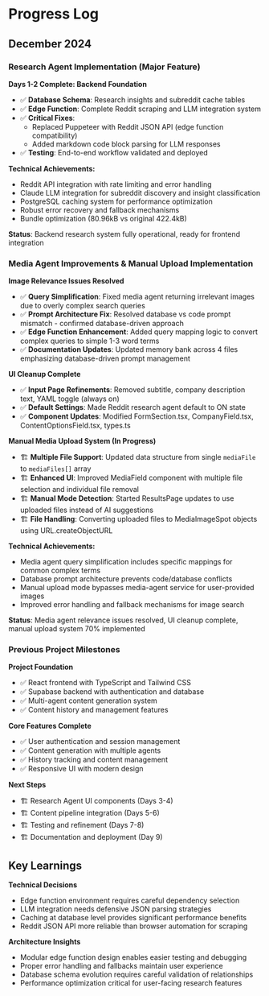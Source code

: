# Progress Log

## December 2024

### Research Agent Implementation (Major Feature)

**Days 1-2 Complete: Backend Foundation**
- ✅ **Database Schema**: Research insights and subreddit cache tables
- ✅ **Edge Function**: Complete Reddit scraping and LLM integration system
- ✅ **Critical Fixes**: 
  - Replaced Puppeteer with Reddit JSON API (edge function compatibility)
  - Added markdown code block parsing for LLM responses
- ✅ **Testing**: End-to-end workflow validated and deployed

**Technical Achievements:**
- Reddit API integration with rate limiting and error handling
- Claude LLM integration for subreddit discovery and insight classification
- PostgreSQL caching system for performance optimization
- Robust error recovery and fallback mechanisms
- Bundle optimization (80.96kB vs original 422.4kB)

**Status**: Backend research system fully operational, ready for frontend integration

### Media Agent Improvements & Manual Upload Implementation 

**Image Relevance Issues Resolved**
- ✅ **Query Simplification**: Fixed media agent returning irrelevant images due to overly complex search queries
- ✅ **Prompt Architecture Fix**: Resolved database vs code prompt mismatch - confirmed database-driven approach
- ✅ **Edge Function Enhancement**: Added query mapping logic to convert complex queries to simple 1-3 word terms
- ✅ **Documentation Updates**: Updated memory bank across 4 files emphasizing database-driven prompt management

**UI Cleanup Complete**
- ✅ **Input Page Refinements**: Removed subtitle, company description text, YAML toggle (always on)
- ✅ **Default Settings**: Made Reddit research agent default to ON state
- ✅ **Component Updates**: Modified FormSection.tsx, CompanyField.tsx, ContentOptionsField.tsx, types.ts

**Manual Media Upload System (In Progress)**
- 🏗️ **Multiple File Support**: Updated data structure from single `mediaFile` to `mediaFiles[]` array
- 🏗️ **Enhanced UI**: Improved MediaField component with multiple file selection and individual file removal
- 🏗️ **Manual Mode Detection**: Started ResultsPage updates to use uploaded files instead of AI suggestions
- 🏗️ **File Handling**: Converting uploaded files to MediaImageSpot objects using URL.createObjectURL

**Technical Achievements:**
- Media agent query simplification includes specific mappings for common complex terms
- Database prompt architecture prevents code/database conflicts
- Manual upload mode bypasses media-agent service for user-provided images
- Improved error handling and fallback mechanisms for image search

**Status**: Media agent relevance issues resolved, UI cleanup complete, manual upload system 70% implemented

### Previous Project Milestones

**Project Foundation**
- ✅ React frontend with TypeScript and Tailwind CSS
- ✅ Supabase backend with authentication and database
- ✅ Multi-agent content generation system
- ✅ Content history and management features

**Core Features Complete**
- ✅ User authentication and session management
- ✅ Content generation with multiple agents
- ✅ History tracking and content management
- ✅ Responsive UI with modern design

**Next Steps**
- 🏗️ Research Agent UI components (Days 3-4)
- 🏗️ Content pipeline integration (Days 5-6)
- 🏗️ Testing and refinement (Days 7-8)
- 🏗️ Documentation and deployment (Day 9)

## Key Learnings

**Technical Decisions**
- Edge function environment requires careful dependency selection
- LLM integration needs defensive JSON parsing strategies
- Caching at database level provides significant performance benefits
- Reddit JSON API more reliable than browser automation for scraping

**Architecture Insights**
- Modular edge function design enables easier testing and debugging
- Proper error handling and fallbacks maintain user experience
- Database schema evolution requires careful validation of relationships
- Performance optimization critical for user-facing research features
